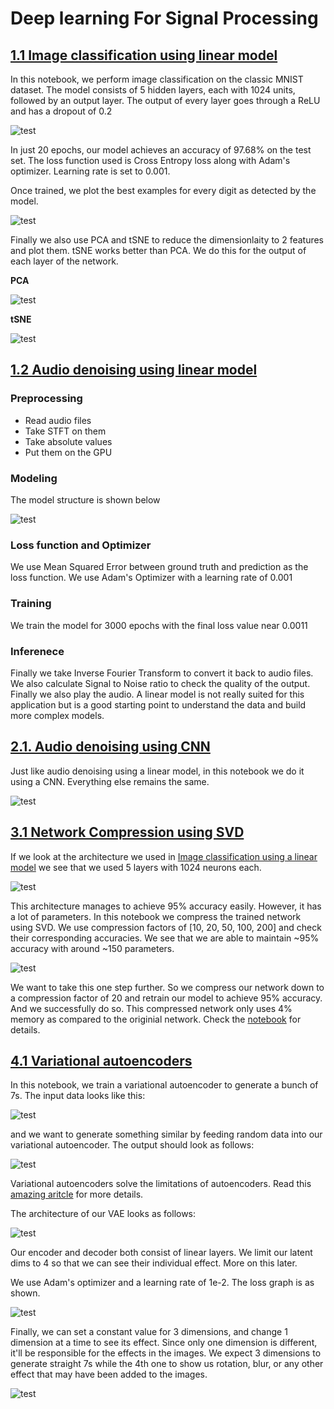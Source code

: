 # Deep learning For Signal Processing

## [1.1 Image classification using linear model](https://github.com/dipam7/Deep_learning_for_signal_processing/blob/master/01_MNIST_linear.ipynb)

In this notebook, we perform image classification on the classic MNIST dataset. The model consists of 5 hidden layers, each with 1024 units, followed by an output layer. The output of every layer goes through a ReLU and has a dropout of 0.2

![test](https://github.com/dipam7/Deep_learning_for_signal_processing/blob/master/images/MNIST_model.png)

In just 20 epochs, our model achieves an accuracy of 97.68% on the test set. The loss function used is Cross Entropy loss along with Adam's optimizer. Learning rate is set to 0.001.

Once trained, we plot the best examples for every digit as detected by the model.

![test](https://github.com/dipam7/Deep_learning_for_signal_processing/blob/master/images/MNIST_best.png)

Finally we also use PCA and tSNE to reduce the dimensionlaity to 2 features and plot them. tSNE works better than PCA. We do this for the output of each layer of the network. 

**PCA**

![test](https://github.com/dipam7/Deep_learning_for_signal_processing/blob/master/images/dim_pca.png)

**tSNE**

![test](https://github.com/dipam7/Deep_learning_for_signal_processing/blob/master/images/dim_tsne.png)



## [1.2 Audio denoising using linear model](https://github.com/dipam7/Deep_learning_for_signal_processing/blob/master/02_linear_denoising.ipynb)

### Preprocessing
- Read audio files
- Take STFT on them
- Take absolute values
- Put them on the GPU

### Modeling
The model structure is shown below

![test](https://github.com/dipam7/Deep_learning_for_signal_processing/blob/master/images/linear_denoising_model.png)

### Loss function and Optimizer

We use Mean Squared Error between ground truth and prediction as the loss function. We use Adam's Optimizer with a learning rate of 0.001

### Training

We train the model for 3000 epochs with the final loss value near 0.0011

### Inferenece

Finally we take Inverse Fourier Transform to convert it back to audio files. We also calculate Signal to Noise ratio to check the quality of the output. Finally we also play the audio. A linear model is not really suited for this application but is a good starting point to understand the data and build more complex models.

## [2.1. Audio denoising using CNN](https://github.com/dipam7/Deep_learning_for_signal_processing/blob/master/nbs/03_cnn_denoising.ipynb)

Just like audio denoising using a linear model, in this notebook we do it using a CNN. Everything else remains the same.

![test](https://github.com/dipam7/Deep_learning_for_signal_processing/blob/master/images/cnn_denoising_model.png)

## [3.1 Network Compression using SVD](https://github.com/dipam7/Deep_learning_for_signal_processing/blob/master/nbs/04_network_compression.ipynb)

If we look at the architecture we used in [Image classification using a linear model](https://github.com/dipam7/Deep_learning_for_signal_processing/blob/master/01_MNIST_linear.ipynb) we see that we used 5 layers with 1024 neurons each. 

![test](https://github.com/dipam7/Deep_learning_for_signal_processing/blob/master/images/MNIST_model.png)

This architecture manages to achieve 95% accuracy easily. However, it has a lot of parameters. In this notebook we compress the trained network using SVD. We use compression factors of [10, 20, 50, 100, 200] and check their corresponding accuracies. We see that we are able to maintain ~95% accuracy with around ~150 parameters.

![test](https://github.com/dipam7/Deep_learning_for_signal_processing/blob/master/images/svd_plot.png)

We want to take this one step further. So we compress our network down to a compression factor of 20 and retrain our model to achieve 95% accuracy. And we successfully do so. This compressed network only uses 4% memory as compared to the originial network. Check the [notebook](https://github.com/dipam7/Deep_learning_for_signal_processing/blob/master/nbs/04_network_compression.ipynb) for details.

## [4.1 Variational autoencoders](https://github.com/dipam7/Deep_learning_for_signal_processing/blob/master/nbs/05_vae.ipynb)

In this notebook, we train a variational autoencoder to generate a bunch of 7s. The input data looks like this:

![test](https://github.com/dipam7/Deep_learning_for_signal_processing/blob/master/images/vae_ip.png)

and we want to generate something similar by feeding random data into our variational autoencoder. The output should look as follows:

![test](https://github.com/dipam7/Deep_learning_for_signal_processing/blob/master/images/vae_op.png)

Variational autoencoders solve the limitations of autoencoders. Read this [amazing aritcle](https://towardsdatascience.com/intuitively-understanding-variational-autoencoders-1bfe67eb5daf) for more details.

The architecture of our VAE looks as follows:

![test](https://github.com/dipam7/Deep_learning_for_signal_processing/blob/master/images/vae_arch.png)

Our encoder and decoder both consist of linear layers. We limit our latent dims to 4 so that we can see their individual effect. More on this later.

We use Adam's optimizer and a learning rate of 1e-2. The loss graph is as shown.

![test](https://github.com/dipam7/Deep_learning_for_signal_processing/blob/master/images/vae_loss.png)

Finally, we can set a constant value for 3 dimensions, and change 1 dimension at a time to see its effect. Since only one dimension is different, it'll be responsible for the effects in the images. We expect 3 dimensions to generate straight 7s while the 4th one to show us rotation, blur, or any other effect that may have been added to the images.

![test](https://github.com/dipam7/Deep_learning_for_signal_processing/blob/master/images/vae_dim.png)
